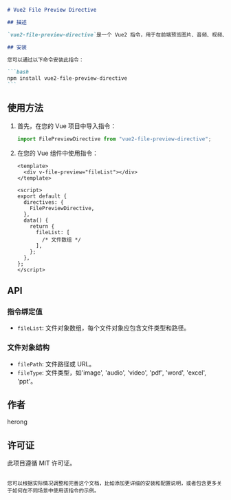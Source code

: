 ````markdown
# Vue2 File Preview Directive

## 描述

`vue2-file-preview-directive`是一个 Vue2 指令，用于在前端预览图片、音频、视频、PDF、Word、Excel、PPT 等多种文件格式。

## 安装

您可以通过以下命令安装此指令：

```bash
npm install vue2-file-preview-directive
```
````

## 使用方法

1. 首先，在您的 Vue 项目中导入指令：

   ```javascript
   import FilePreviewDirective from "vue2-file-preview-directive";
   ```

2. 在您的 Vue 组件中使用指令：

   ```vue
   <template>
     <div v-file-preview="fileList"></div>
   </template>

   <script>
   export default {
     directives: {
       FilePreviewDirective,
     },
     data() {
       return {
         fileList: [
           /* 文件数组 */
         ],
       };
     },
   };
   </script>
   ```

## API

### 指令绑定值

- `fileList`: 文件对象数组，每个文件对象应包含文件类型和路径。

### 文件对象结构

- `filePath`: 文件路径或 URL。
- `fileType`: 文件类型，如'image', 'audio', 'video', 'pdf', 'word', 'excel', 'ppt'。

## 作者

herong

## 许可证

此项目遵循 MIT 许可证。

```

您可以根据实际情况调整和完善这个文档，比如添加更详细的安装和配置说明，或者包含更多关于如何在不同场景中使用该指令的示例。
```
